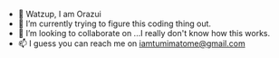 - 👋 Watzup, I am Orazui
- 🌱 I’m currently trying to figure this coding thing out.
- 💞️ I’m looking to collaborate on ...I really don't know how this works.
- 📫 I guess you can reach me on iamtumimatome@gmail.com

<!---
Orazui/Orazui is a ✨ special ✨ repository because its `README.md` (this file) appears on your GitHub profile.
You can click the Preview link to take a look at your changes.
--->
